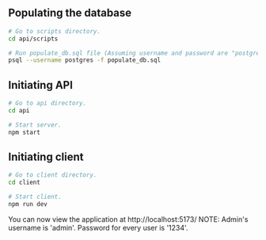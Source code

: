 ## Populating the database

```bash
# Go to scripts directory.
cd api/scripts

# Run populate_db.sql file (Assuming username and password are "postgres").
psql --username postgres -f populate_db.sql
```

## Initiating API

```bash
# Go to api directory.
cd api

# Start server.
npm start
```

## Initiating client

```bash
# Go to client directory.
cd client

# Start client.
npm run dev
```

You can now view the application at http://localhost:5173/
NOTE: Admin's username is 'admin'. Password for every user is '1234'. 

